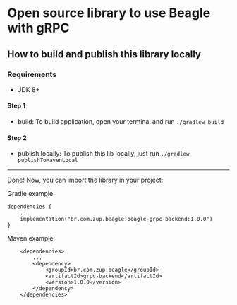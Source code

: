 # Open source library to use Beagle with gRPC

## How to build and publish this library locally

### Requirements 

- JDK 8+

#### Step 1

- build: To build application, open your terminal and run ```./gradlew build```

#### Step 2

- publish locally: To publish this lib locally, just run ```./gradlew publishToMavenLocal```

---

Done! Now, you can import the library in your project:

Gradle example:

```
dependencies { 
    ...
    implementation("br.com.zup.beagle:beagle-grpc-backend:1.0.0")
}
```

Maven example:

```
    <dependencies>
        ...
        <dependency>
            <groupId>br.com.zup.beagle</groupId>
            <artifactId>grpc-backend</artifactId>
            <version>1.0.0</version>
        </dependency>
    </dependencies>
```